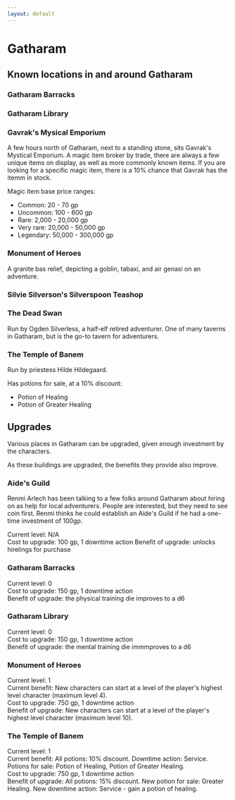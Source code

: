 ```yaml
---
layout: default
---
```


# Gatharam

## Known locations in and around Gatharam

### Gatharam Barracks

### Gatharam Library

### Gavrak's Mysical Emporium

A few hours north of Gatharam, next to a standing stone, sits Gavrak's Mystical Emporium. A magic item broker by trade, there are always a few unique items on display, as well as more commonly known items. If you are looking for a specific magic item, there is a 10% chance that Gavrak has the itemm in stock.

Magic item base price ranges:  
- Common: 20 - 70 gp
- Uncommon: 100 - 600 gp
- Rare: 2,000 - 20,000 gp
- Very rare: 20,000 - 50,000 gp
- Legendary: 50,000 - 300,000 gp

### Monument of Heroes

A granite bas relief, depicting a goblin, tabaxi, and air genasi on an adventure.

### Silvie Silverson's Silverspoon Teashop

### The Dead Swan

Run by Ogden Silverless, a half-elf retired adventurer. One of many taverns in Gatharam, but is the go-to tavern for adventurers.

### The Temple of Banem

Run by priestess Hilde Hildegaard.

Has potions for sale, at a 10% discount:
- Potion of Healing
- Potion of Greater Healing

## Upgrades

Various places in Gatharam can be upgraded, given enough investment by the characters. 

As these buildings are upgraded, the benefits they provide also improve.

### Aide's Guild

Renmi Arlech has been talking to a few folks around Gatharam about hiring on as help for local adventurers. People are interested, but they need to see coin first. Renmi thinks he could establish an Aide's Guild if he had a one-time investment of 100gp.

Current level: N/A  
Cost to upgrade: 100 gp, 1 downtime action
Benefit of upgrade: unlocks hirelings for purchase

### Gatharam Barracks

Current level: 0  
Cost to upgrade: 150 gp, 1 downtime action  
Benefit of upgrade: the physical training die improves to a d6

### Gatharam Library

Current level: 0  
Cost to upgrade: 150 gp, 1 downtime action  
Benefit of upgrade: the mental training die immmproves to a d6

### Monument of Heroes

Current level: 1  
Current benefit: New characters can start at a level of the player's highest level character (maximum level 4).  
Cost to upgrade: 750 gp, 1 downtime action  
Benefit of upgrade: New characters can start at a level of the player's highest level character (maximum level 10).

### The Temple of Banem

Current level: 1  
Current benefit: All potions: 10% discount. Downtime action: Service. Potions for sale: Potion of Healing, Potion of Greater Healing.  
Cost to upgrade: 750 gp, 1 downtime action  
Benefit of upgrade: All potions: 15% discount. New potion for sale: Greater Healing. New downtime action: Service - gain a potion of healing.
